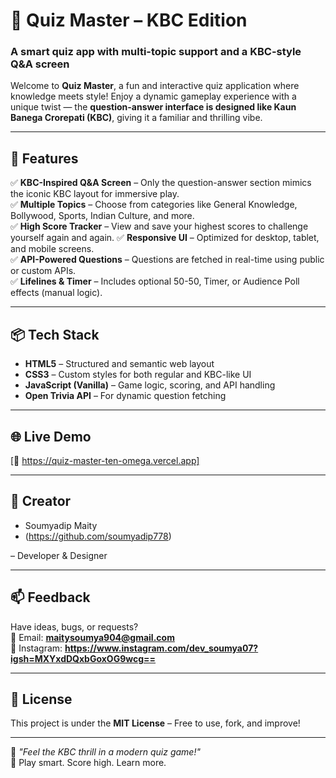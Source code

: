 # 🎯 Quiz Master – KBC Edition  
### A smart quiz app with multi-topic support and a KBC-style Q&A screen

Welcome to **Quiz Master**, a fun and interactive quiz application where knowledge meets style! Enjoy a dynamic gameplay experience with a unique twist — the **question-answer interface is designed like Kaun Banega Crorepati (KBC)**, giving it a familiar and thrilling vibe.

---

## 🚀 Features

✅ **KBC-Inspired Q&A Screen** – Only the question-answer section mimics the iconic KBC layout for immersive play.  
✅ **Multiple Topics** – Choose from categories like General Knowledge, Bollywood, Sports, Indian Culture, and more.  
✅ **High Score Tracker** – View and save your highest scores to challenge yourself again and again. 
✅ **Responsive UI** – Optimized for desktop, tablet, and mobile screens.  
✅ **API-Powered Questions** – Questions are fetched in real-time using public or custom APIs.  
✅ **Lifelines & Timer** – Includes optional 50-50, Timer, or Audience Poll effects (manual logic).

---

## 📦 Tech Stack

- **HTML5** – Structured and semantic web layout  
- **CSS3** – Custom styles for both regular and KBC-like UI  
- **JavaScript (Vanilla)** – Game logic, scoring, and API handling  
- **Open Trivia API** – For dynamic question fetching

---

## 🌐 Live Demo

[🔗 https://quiz-master-ten-omega.vercel.app]

---

## 👥 Creator

- Soumyadip Maity
- (https://github.com/soumyadip778)

– Developer & Designer

---

## 📫 Feedback

Have ideas, bugs, or requests?  
📧 Email: **maitysoumya904@gmail.com**  
📱 Instagram: **https://www.instagram.com/dev_soumya07?igsh=MXYxdDQxbGoxOG9wcg==**

---

## 📜 License

This project is under the **MIT License** – Free to use, fork, and improve!

---

🧠 *"Feel the KBC thrill in a modern quiz game!"*  
🎉 Play smart. Score high. Learn more.
